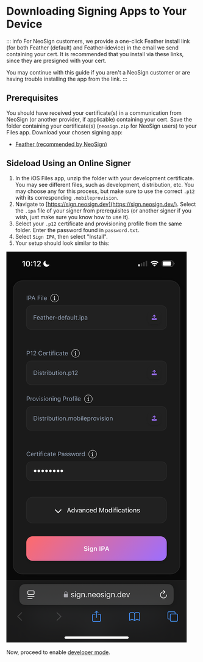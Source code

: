 # Downloading Signing Apps to Your Device

::: info
For NeoSign customers, we provide a one-click Feather install link (for both Feather (default) and Feather-idevice) in the email we send containing your cert. It is recommended that you install via these links, since they are presigned with your cert.

You may continue with this guide if you aren't a NeoSign customer or are having trouble installing the app from the link.
:::

## Prerequisites

You should have received your certificate(s) in a communication from NeoSign (or another provider, if applicable) containing your cert. Save the folder containing your certificate(s) (`neosign.zip` for NeoSign users) to your Files app.
Download your chosen signing app:
- [Feather (recommended by NeoSign)](https://github.com/khcrysalis/Feather/releases/latest/download/Feather.ipa)

## Sideload Using an Online Signer
1. In the iOS Files app, unzip the folder with your development certificate. You may see different files, such as development, distribution, etc. You may choose any for this process, but make sure to use the correct `.p12` with its corresponding `.mobileprovision`.
2. Navigate to [https://sign.neosign.dev](https://sign.neosign.dev/). Select the `.ipa` file of your signer from prerequisites (or another signer if you wish, just make sure you know how to use it).
3. Select your `.p12` certificate and provisioning profile from the same folder. Enter the password found in `password.txt`.
4. Select `Sign IPA`, then select "Install".
5. Your setup should look similar to this:

![Signing interface](./assets/sign.png)

Now, proceed to enable [developer mode](/guide/getting-started/developer-mode).
